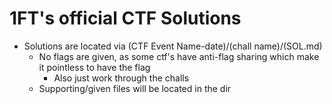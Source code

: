 # 1FT's official CTF Solutions
- Solutions are located via (CTF Event Name-date)/(chall name)/(SOL.md)
    - No flags are given, as some ctf's have anti-flag sharing which make it pointless to have the flag
        - Also just work through the challs
    - Supporting/given files will be located in the dir